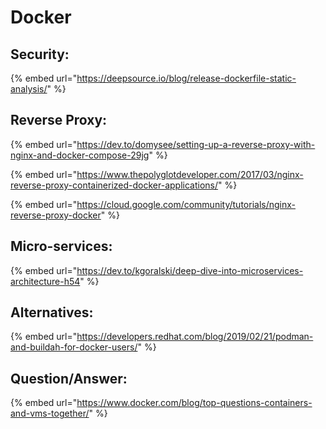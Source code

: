# Docker

## Security:

{% embed url="https://deepsource.io/blog/release-dockerfile-static-analysis/" %}

## Reverse Proxy:

{% embed url="https://dev.to/domysee/setting-up-a-reverse-proxy-with-nginx-and-docker-compose-29jg" %}

{% embed url="https://www.thepolyglotdeveloper.com/2017/03/nginx-reverse-proxy-containerized-docker-applications/" %}

{% embed url="https://cloud.google.com/community/tutorials/nginx-reverse-proxy-docker" %}

## Micro-services:

{% embed url="https://dev.to/kgoralski/deep-dive-into-microservices-architecture-h54" %}

## Alternatives:

{% embed url="https://developers.redhat.com/blog/2019/02/21/podman-and-buildah-for-docker-users/" %}

## Question/Answer:

{% embed url="https://www.docker.com/blog/top-questions-containers-and-vms-together/" %}



